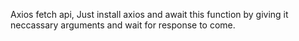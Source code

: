 Axios fetch api, Just install axios and await this function by giving it neccassary arguments and wait for response to come.
